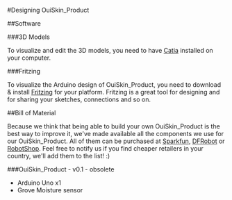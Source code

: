 #Designing OuiSkin_Product

##Software


###3D Models

To visualize and edit the 3D models, you need to have [Catia](http://www.3ds.com/products/catia/) installed on your computer.


###Fritzing

To visualize the Arduino design of OuiSkin_Product, you need to download & install [Fritzing](http://www.fritzing.org) for your platform. Fritzing is a great tool for designing and for sharing your sketches, connections and so on.


##Bill of Material


Because we think that being able to build your own OuiSkin_Product is the best way to improve it, we've made available all the components we use for our OuiSkin_Product.
All of them can be purchased at [Sparkfun](https://www.sparkfun.com/), [DFRobot](http://www.dfrobot.com/index.php) or [RobotShop](http://www.robotshop.com/).
Feel free to notify us if you find cheaper retailers in your country, we'll add them to the list! :)


###OuiSkin_Product - v0.1 - obsolete

*	Arduino Uno	x1
*	Grove Moisture sensor 






